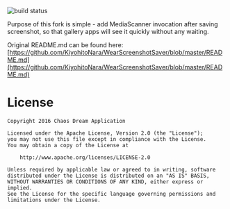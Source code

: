 ![build status](https://travis-ci.org/revanmj/WearScreenshotSaver.svg?branch=master)

Purpose of this fork is simple - add MediaScanner invocation after saving screenshot, so that gallery apps will see it quickly without any waiting.

Original README.md can be found here: [https://github.com/KiyohitoNara/WearScreenshotSaver/blob/master/README.md](https://github.com/KiyohitoNara/WearScreenshotSaver/blob/master/README.md)

# License
    Copyright 2016 Chaos Dream Application

    Licensed under the Apache License, Version 2.0 (the "License");
    you may not use this file except in compliance with the License.
    You may obtain a copy of the License at

        http://www.apache.org/licenses/LICENSE-2.0

    Unless required by applicable law or agreed to in writing, software
    distributed under the License is distributed on an "AS IS" BASIS,
    WITHOUT WARRANTIES OR CONDITIONS OF ANY KIND, either express or implied.
    See the License for the specific language governing permissions and
    limitations under the License.
